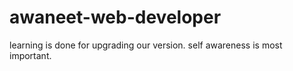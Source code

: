 # awaneet-web-developer
learning is done for upgrading our version.
self awareness is most important.

